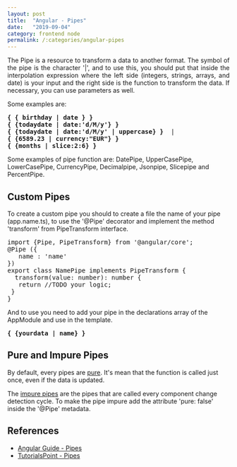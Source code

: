 ```yaml
---
layout: post
title:  "Angular - Pipes"
date:   "2019-09-04"
category: frontend node
permalink: /:categories/angular-pipes
---
```


<p style="text-align: justify;">The Pipe is a resource to transform a data to another format. The symbol of the pipe is the character '|', and to use this, you should put that inside the interpolation expression where the left side (integers, strings, arrays, and date) is your input and the right side is the function to transform the data. If necessary, you can use parameters as well.</p>

Some examples are:
<pre>
<b>{ { birthday | date } }</b>
<b>{ {todaydate | date:'d/M/y'} }</b>
<b>{ {todaydate | date:'d/M/y' | uppercase} }</b>  |  
<b>{ {6589.23 | currency:"EUR"} }</b>
<b>{ {months | slice:2:6} }</b>   
</pre>

Some examples of pipe function are:  DatePipe, UpperCasePipe, LowerCasePipe, CurrencyPipe, Decimalpipe, Jsonpipe, Slicepipe and PercentPipe.

<h2>Custom Pipes</h2>

To create a custom pipe you should to create a file the name of your pipe (app.name.ts), to use the '@Pipe' decorator and implement the method 'transform' from PipeTransform interface.

<pre>
import {Pipe, PipeTransform} from '@angular/core';
@Pipe ({
   name : 'name'
})
export class NamePipe implements PipeTransform {
  transform(value: number): number {
   return //TODO your logic;
 }
}
</pre>

And to use you need to add your pipe in the declarations array of the AppModule and use in the template.

<pre><b>{ {yourdata | name} }</b> </pre>

<h2>Pure and Impure Pipes</h2>

By default, every pipes are <a href="https://angular.io/guide/pipes#pure-pipes">pure</a>. It's mean that the function is called just once, even if the data is updated.

The <a href="https://angular.io/guide/pipes#impure-pipes">impure pipes</a> are the pipes that are called every component change detection cycle. To make the pipe impure add the attribute 'pure: false' inside the '@Pipe' metadata.

<h2>References</h2>

<ul>
  <li><a href="https://angular.io/guide/pipes">Angular Guide - Pipes</a></li>
  <li><a href="https://www.tutorialspoint.com/angular7/angular7_pipes.htm">TutorialsPoint - Pipes</a></li>
</ul>

